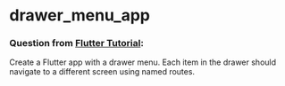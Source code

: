 # drawer_menu_app

### Question from [Flutter Tutorial](https://flutter-tutorial.net/navigation-in-flutter/questions-for-practice-5/):
Create a Flutter app with a drawer menu. Each item in the drawer should navigate to a different screen using named routes.
